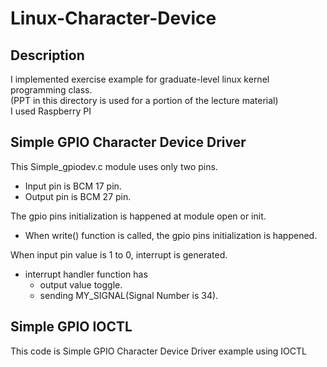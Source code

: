 # Linux-Character-Device
## Description
I implemented exercise example for graduate-level linux kernel programming class.  
(PPT in this directory is used for a portion of the lecture material)  
I used Raspberry PI

## Simple GPIO Character Device Driver
This Simple_gpiodev.c module uses only two pins. 
- Input pin is BCM 17 pin.
- Output pin is BCM 27 pin.

The gpio pins initialization is happened at module open or init.
- When write() function is called, the gpio pins initialization is happened.

When input pin value is 1 to 0, interrupt is generated.
- interrupt handler function has
  - output value toggle.
  - sending MY_SIGNAL(Signal Number is 34).
  
## Simple GPIO IOCTL
This code is Simple GPIO Character Device Driver example using IOCTL
